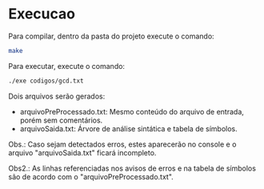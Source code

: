 # Execucao

Para compilar, dentro da pasta do projeto execute o comando:

```bash
make
```

Para executar, execute o comando:

```bash
./exe codigos/gcd.txt
```

Dois arquivos serão gerados:
- arquivoPreProcessado.txt: Mesmo conteúdo do arquivo de entrada, porém sem comentários.
- arquivoSaida.txt: Árvore de análise sintática e tabela de símbolos.

Obs.: Caso sejam detectados erros, estes aparecerão no console e o arquivo "arquivoSaida.txt" ficará incompleto.

Obs2.: As linhas referenciadas nos avisos de erros e na tabela de símbolos são de acordo com o "arquivoPreProcessado.txt".
